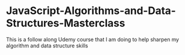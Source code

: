 # JavaScript-Algorithms-and-Data-Structures-Masterclass
This is a follow along Udemy course that I am doing to help sharpen my algorithm and data structure skills
